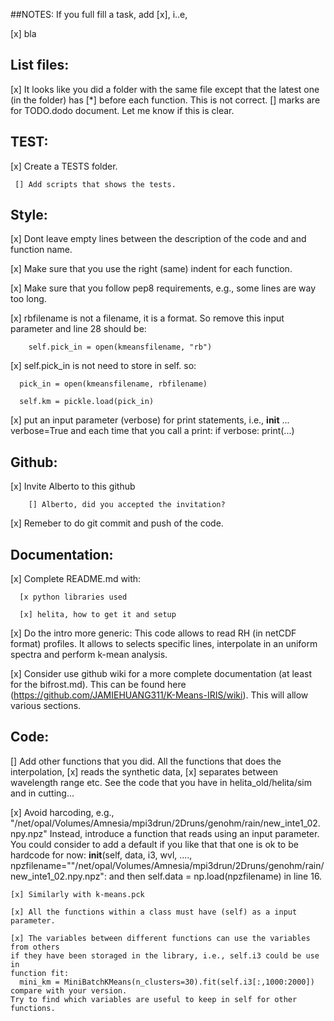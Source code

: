 ##NOTES: 
  If you full fill a task, add [x], i..e,

   [x] bla

## List files:

   [x] It looks like you did a folder with the same file except that
   the latest one (in the folder) has [*] before each function. This
   is not correct. [] marks are for TODO.dodo document. Let me know
   if this is clear.

## TEST:

   [x] Create a TESTS folder.

     [] Add scripts that shows the tests.

## Style:

   [x] Dont leave empty lines between the  description of the code and 
   and function name. 

   [x] Make sure that you use the right (same) indent for each function. 

   [x] Make sure that you follow pep8 requirements, e.g., some lines are way 
     too long. 

   [x] rbfilename is not a filename, it is a format. So remove 
   this input parameter and line 28 should be: 

        self.pick_in = open(kmeansfilename, "rb") 

   [x] self.pick_in is not need to store in self. so: 
      
      pick_in = open(kmeansfilename, rbfilename) 

      self.km = pickle.load(pick_in) 

   [x] put an input parameter (verbose) for print statements, i.e., 
      	  __init__ ...  verbose=True
     and each time that you call a print: 
     	 if verbose: 
	    print(...)

## Github:

   [x] Invite Alberto to this github

    	[] Alberto, did you accepted the invitation?

   [x] Remeber to do git commit and push of the code. 

## Documentation:

   [x] Complete README.md with: 

      [x python libraries used

      [x] helita, how to get it and setup

   [x] Do the intro more generic: 
      	 This code allows to read RH (in netCDF format) profiles. 
	 It allows to selects specific lines, interpolate in an uniform 
	 spectra and perform k-mean analysis. 

   [x] Consider use github wiki for a more complete documentation
     (at least for the bifrost.md). This can be found here
     (https://github.com/JAMIEHUANG311/K-Means-IRIS/wiki). This will allow
     various sections.

## Code:

   [] Add other functions that you did. All the functions that does the interpolation,
   [x] reads the synthetic data, [x] separates between wavelength range etc. See the code 
   that you have in helita_old/helita/sim and in cutting... 

   [x] Avoid harcoding, e.g., "/net/opal/Volumes/Amnesia/mpi3drun/2Druns/genohm/rain/new_inte1_02.npy.npz"
      Instead, introduce a function that reads using an input parameter. You could consider to
      add a default if you like that that one is ok to be hardcode for now:
      __init__(self, data, i3, wvl, ...., npzfilename=""/net/opal/Volumes/Amnesia/mpi3drun/2Druns/genohm/rain/new_inte1_02.npy.npz":
      and then self.data = np.load(npzfilename) in line 16.

    [x] Similarly with k-means.pck

    [x] All the functions within a class must have (self) as a input parameter.

    [x] The variables between different functions can use the variables from others
    if they have been storaged in the library, i.e., self.i3 could be use in
    function fit:
      mini_km = MiniBatchKMeans(n_clusters=30).fit(self.i3[:,1000:2000])
    compare with your version.
    Try to find which variables are useful to keep in self for other functions.
 
